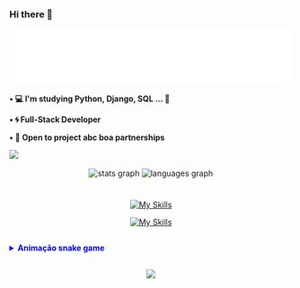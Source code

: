 ### Hi there 👋
<img align="center" alt="Igor-hello" src="https://github.com/igorcodigo/Header_Svg_Coloured/blob/main/header.svg">

<p><strong>&bull; 💻 I'm studying Python, Django, SQL ... 💾</strong></p>
<p><strong>&bull; 🌀 Full-Stack Developer</strong></p>
<p><strong>&bull; 🤝 Open to project abc boa partnerships</strong></p>





![](https://komarev.com/ghpvc/?username=igorcodigo&label=profile+visits&color=1E90FF)

<div align="center">
  <img src="https://github-readme-stats.vercel.app/api?hide_title=false&hide_rank=true&show_icons=true&include_all_commits=true&count_private=false&disable_animations=false&theme=tokyonight&locale=en&hide_border=false&username=igorcodigo" height="200" alt="stats graph"  />
  <img src="https://github-readme-stats.vercel.app/api/top-langs?locale=en&hide_title=false&layout=compact&card_width=320&langs_count=6&theme=tokyonight&hide_border=false&username=igorcodigo" height="200" alt="languages graph"  />
</div>



#

<p align="center">
  <a href="https://skillicons.dev">
    <img src="https://skillicons.dev/icons?i=python,django,flask,selenium,postgres,js,html,css,git,docker&theme=dark" alt="My Skills"/>
  </a>
</p>

<p align="center">
  <a href="https://skillicons.dev">
    <img src="https://skillicons.dev/icons?i=arduino,pytorch,java,bootstrap,wordpress&theme=dark" alt="My Skills"/>
  </a>
</p>

##
<details>
  <summary style="color: blue; font-weight: bold;"> Animação snake game </summary><br>
<!-- Snake game contributions -->
  
![](https://raw.githubusercontent.com/igorcodigo/Snake_Contr/output/github-contribution-grid-snake.svg)


Pode ser necessário reccaregar a página para a animação acima funcionar corretamente
</details>

##

<p align="center">
  <a href="https://github.com/igorcodigo/github-readme-streak-stats">
    <img src="https://github-readme-streak-stats.herokuapp.com/?user=igorcodigo&theme=tokyonight&hide_border=true" />
  </a>
</p>



<!--
<p align="left">
  <a href="https://github.com/igorcodigo/github-readme-stats">
    <img width="45%" src="https://github-readme-stats.vercel.app/api?username=igorcodigo&theme=tokyonight&show_icons=true&hide_border=true&count_private=true" />
  </a>
  <a href="https://github.com/igorcodigo/convoychat">
    <img width="27.5%" src="https://github-readme-stats.vercel.app/api/top-langs?username=igorcodigo&theme=tokyonight&show_icons=true&hide_border=true&count_private=true" />
  </a>
</p> -->


<!--
**igorcodigo/igorcodigo** is a ✨ _special_ ✨ repository because its `README.md` (this file) appears on your GitHub profile.

Here are some ideas to get you started:

- 🔭 I’m currently working on ...
- 🌱 I’m currently learning ...
- 👯 I’m looking to collaborate on ...
- 🤔 I’m looking for help with ...
- 💬 Ask me about ...
- 📫 How to reach me: ...
- 😄 Pronouns: ...
- ⚡ Fun fact: ...
-->
<!--
<a href="https://github.com/igorcodigo/github-readme-stats">
  <img height=120 align="center" src="https://github-readme-stats.vercel.app/api?username=igorcodigo&theme=tokyonight&show_icons=true&hide_border=true&count_private=true"
</a>
<a href="https://github.com/igorcodigo/convoychat">
  <img height=120 align="center" src="https://github-readme-stats.vercel.app/api/top-langs?username=igorcodigo&theme=tokyonight&show_icons=true&hide_border=true&count_private=true" />
</a>

<img height=89 align="center" src="https://github-readme-streak-stats.herokuapp.com/?user=igorcodigo&theme=tokyonight&hide_border=true" />
-->
